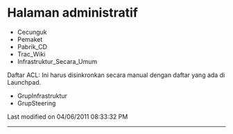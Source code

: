 # Halaman administratif 
  * Cecunguk
  * Pemaket
  * Pabrik_CD
  * Trac_Wiki
  * Infrastruktur_Secara_Umum

Daftar ACL: Ini harus disinkronkan secara manual dengan daftar yang ada di Launchpad.
  * GrupInfrastruktur
  * GrupSteering

Last modified on 04/06/2011 08:33:32 PM

---
 
